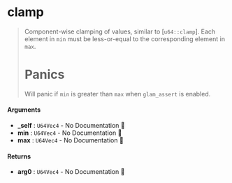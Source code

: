 # clamp

>  Component-wise clamping of values, similar to [`u64::clamp`].
>  Each element in `min` must be less-or-equal to the corresponding element in `max`.
>  # Panics
>  Will panic if `min` is greater than `max` when `glam_assert` is enabled.

#### Arguments

- **\_self** : `U64Vec4` \- No Documentation 🚧
- **min** : `U64Vec4` \- No Documentation 🚧
- **max** : `U64Vec4` \- No Documentation 🚧

#### Returns

- **arg0** : `U64Vec4` \- No Documentation 🚧